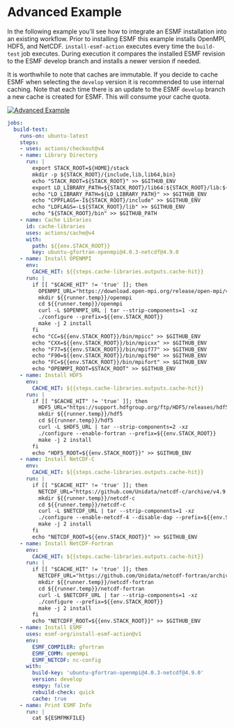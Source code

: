 # Advanced Example

In the following example you'll see how to integrate an ESMF installation into
an existing workflow. Prior to installing ESMF this example installs OpenMPI,
HDF5, and NetCDF. `install-esmf-action` executes every time the `build-test`
job executes. During execution it compares the installed ESMF revision to the
ESMF develop branch and installs a newer version if needed.

It is worthwhile to note that caches are immutable. If you decide to cache ESMF
when selecting the `develop` version it is recommended to use internal caching.
Note that each time there is an update to the ESMF `develop` branch a new cache
is created for ESMF. This will consume your cache quota.

[![Advanced Example](https://github.com/esmf-org/install-esmf-action/actions/workflows/adv-example-test.yml/badge.svg)](https://github.com/esmf-org/install-esmf-action/actions/workflows/adv-example-test.yml)

```yaml
jobs:
  build-test:
    runs-on: ubuntu-latest
    steps:
    - uses: actions/checkout@v4
    - name: Library Directory
      run: |
        export STACK_ROOT=${HOME}/stack
        mkdir -p ${STACK_ROOT}/{include,lib,lib64,bin}
        echo "STACK_ROOT=${STACK_ROOT}" >> $GITHUB_ENV
        export LD_LIBRARY_PATH=${STACK_ROOT}/lib64:${STACK_ROOT}/lib:${LD_LIBRARY_PATH}
        echo "LD_LIBRARY_PATH=${LD_LIBRARY_PATH}" >> $GITHUB_ENV
        echo "CPPFLAGS=-I${STACK_ROOT}/include" >> $GITHUB_ENV
        echo "LDFLAGS=-L${STACK_ROOT}/lib" >> $GITHUB_ENV
        echo "${STACK_ROOT}/bin" >> $GITHUB_PATH
    - name: Cache Libraries
      id: cache-libraries
      uses: actions/cache@v4
      with:
        path: ${{env.STACK_ROOT}}
        key: ubuntu-gfortran-openmpi@4.0.3-netcdf@4.9.0
    - name: Install OPENMPI
      env:
        CACHE_HIT: ${{steps.cache-libraries.outputs.cache-hit}}
      run: |
        if [[ "$CACHE_HIT" != 'true' ]]; then
          OPENMPI_URL="https://download.open-mpi.org/release/open-mpi/v4.0/openmpi-4.0.3.tar.gz"
          mkdir ${{runner.temp}}/openmpi
          cd ${{runner.temp}}/openmpi
          curl -L $OPENMPI_URL | tar --strip-components=1 -xz
          ./configure --prefix=${{env.STACK_ROOT}}
          make -j 2 install
        fi
        echo "CC=${{env.STACK_ROOT}}/bin/mpicc" >> $GITHUB_ENV
        echo "CXX=${{env.STACK_ROOT}}/bin/mpicxx" >> $GITHUB_ENV
        echo "F77=${{env.STACK_ROOT}}/bin/mpif77" >> $GITHUB_ENV
        echo "F90=${{env.STACK_ROOT}}/bin/mpif90" >> $GITHUB_ENV
        echo "FC=${{env.STACK_ROOT}}/bin/mpifort" >> $GITHUB_ENV
        echo "OPENMPI_ROOT=$STACK_ROOT" >> $GITHUB_ENV
    - name: Install HDF5
      env:
        CACHE_HIT: ${{steps.cache-libraries.outputs.cache-hit}}
      run: |
        if [[ "$CACHE_HIT" != 'true' ]]; then
          HDF5_URL="https://support.hdfgroup.org/ftp/HDF5/releases/hdf5-1.12/hdf5-1.12.2/src/hdf5-1.12.2.tar.gz"
          mkdir ${{runner.temp}}/hdf5
          cd ${{runner.temp}}/hdf5
          curl -L $HDF5_URL | tar --strip-components=2 -xz
          ./configure --enable-fortran --prefix=${{env.STACK_ROOT}}
          make -j 2 install
        fi
        echo "HDF5_ROOT=${{env.STACK_ROOT}}" >> $GITHUB_ENV
    - name: Install NetCDF-C
      env:
        CACHE_HIT: ${{steps.cache-libraries.outputs.cache-hit}}
      run: |
        if [[ "$CACHE_HIT" != 'true' ]]; then
          NETCDF_URL="https://github.com/Unidata/netcdf-c/archive/v4.9.0.tar.gz"
          mkdir ${{runner.temp}}/netcdf-c
          cd ${{runner.temp}}/netcdf-c
          curl -L $NETCDF_URL | tar --strip-components=1 -xz
          ./configure --enable-netcdf-4 --disable-dap --prefix=${{env.STACK_ROOT}}
          make -j 2 install
        fi
        echo "NETCDF_ROOT=${{env.STACK_ROOT}}" >> $GITHUB_ENV
    - name: Install NetCDF-Fortran
      env:
        CACHE_HIT: ${{steps.cache-libraries.outputs.cache-hit}}
      run: |
        if [[ "$CACHE_HIT" != 'true' ]]; then
          NETCDFF_URL="https://github.com/Unidata/netcdf-fortran/archive/v4.5.4.tar.gz"
          mkdir ${{runner.temp}}/netcdf-fortran
          cd ${{runner.temp}}/netcdf-fortran
          curl -L $NETCDFF_URL | tar --strip-components=1 -xz
          ./configure --prefix=${{env.STACK_ROOT}}
          make -j 2 install
        fi
        echo "NETCDFF_ROOT=${{env.STACK_ROOT}}" >> $GITHUB_ENV
    - name: Install ESMF
      uses: esmf-org/install-esmf-action@v1
      env:
        ESMF_COMPILER: gfortran
        ESMF_COMM: openmpi
        ESMF_NETCDF: nc-config
      with:
        build-key: 'ubuntu-gfortran-openmpi@4.0.3-netcdf@4.9.0'
        version: develop
        esmpy: false
        rebuild-check: quick
        cache: true
    - name: Print ESMF Info
      run: |
        cat ${ESMFMKFILE}
```
